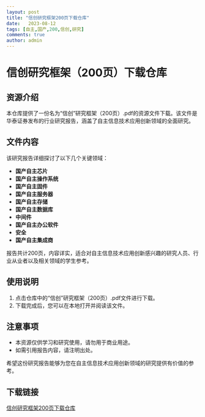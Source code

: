 ```yaml
---
layout: post
title: "信创研究框架200页下载仓库"
date:   2023-08-12
tags: [自主,国产,200,信创,研究]
comments: true
author: admin
---
```

# 信创研究框架（200页）下载仓库

## 资源介绍

本仓库提供了一份名为“信创”研究框架（200页）.pdf的资源文件下载。该文件是华泰证券发布的行业研究报告，涵盖了自主信息技术应用创新领域的全面研究。

## 文件内容

该研究报告详细探讨了以下几个关键领域：

- **国产自主芯片**
- **国产自主操作系统**
- **国产自主固件**
- **国产自主服务器**
- **国产自主存储**
- **国产自主数据库**
- **中间件**
- **国产自主办公软件**
- **安全**
- **国产自主集成商**

报告共计200页，内容详实，适合对自主信息技术应用创新感兴趣的研究人员、行业从业者以及相关领域的学生参考。

## 使用说明

1. 点击仓库中的“信创”研究框架（200页）.pdf文件进行下载。
2. 下载完成后，您可以在本地打开并阅读该文件。

## 注意事项

- 本资源仅供学习和研究使用，请勿用于商业用途。
- 如需引用报告内容，请注明出处。

希望这份研究报告能够为您在自主信息技术应用创新领域的研究提供有价值的参考。

## 下载链接

[信创研究框架200页下载仓库](https://pan.quark.cn/s/58b103a80610)
